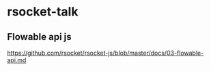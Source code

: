 # rsocket-talk


## Flowable api js
https://github.com/rsocket/rsocket-js/blob/master/docs/03-flowable-api.md
